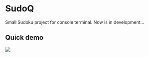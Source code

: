 
# SudoQ

Small Sudoku project for console terminal. Now is in development...



## Quick demo

![](https://drive.google.com/file/d/1nngjRX3QmQ8AxDfEjg1m3nfLlYEqPoUL/view?usp=sharing)

